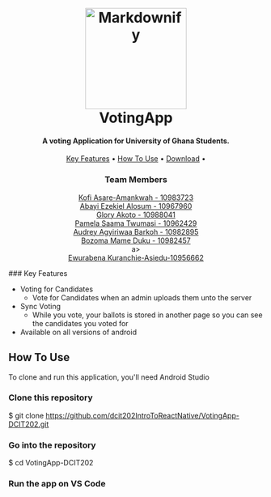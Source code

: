 

<h1 align="center">
    <br>
    <a href="https://id.usembassy.gov/message-for-u-s-citizens-voting-in-2020-u-s-elections/"><img src="https://d2v9ipibika81v.cloudfront.net/uploads/sites/72/431539-PE9O1K-661-1140x684.jpg" alt="Markdownify" width="200"></a>
    <br>
    VotingApp
    <br>
  </h1>
  
  <h4 align="center">A voting Application for University of Ghana Students.</h4>
  

  
  <p align="center">
    <a href="#key-features">Key Features</a> •
    <a href="#how-to-use">How To Use</a> •
    <a href="#download">Download</a> •
  </p>
  <h3 align="center">Team Members</h3>
  <p align = "center">
    <a href="https://github.com/KAsare1">Kofi Asare-Amankwah - 10983723</a> <br>
    <a href="https://github.com/byte-hog">Abayi Ezekiel Alosum - 10967960</a><br>
      <a href="https://github.com/Gliz23">Glory Akoto - 10988041</a><br>
      <a href="https://github.com/Pam-Twumasi15">Pamela Saama Twumasi - 10962429</a><br>
       <a href="https://github.com/10982895">Audrey Agyiriwaa Barkoh - 10982895</a><br>
      <a href="https://github.com/Bozoma2004">Bozoma Mame Duku - 10982457 </a><br>
      a><br>
      <a href="https://github.com/Ewurkur">Ewurabena Kuranchie-Asiedu-10956662<a><br> 
      </a>
  </p>
  ### Key Features
  
  * Voting for Candidates
    - Vote for Candidates when an admin uploads them unto the server
  * Sync Voting
    - While you vote, your ballots is stored in another page so you can see the candidates you voted for
  * Available on all versions of android
  
  ## How To Use
  
  To clone and run this application, you'll need Android Studio
  
  ### Clone this repository
  $ git clone https://github.com/dcit202IntroToReactNative/VotingApp-DCIT202.git 
  
  ### Go into the repository
  $ cd VotingApp-DCIT202
  
  
  ### Run the app on VS Code
